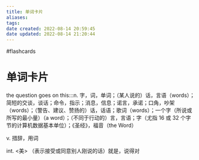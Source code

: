```yaml
---
title: 单词卡片
aliases: 
tags: 
date created: 2022-08-14 20:59:45
date updated: 2022-08-14 21:20:44
---
```

#flashcards

# 单词卡片

the question goes on this:::n. 字，词，单词；（某人说的）话，言语（words）；简短的交谈，谈话；命令，指示；消息，信息；诺言，承诺；口角，吵架（words）；（警告、建议、赞扬的）话，话语；歌词（words）；一个字（所说或所写的最小量）（a word）；（不同于行动的）言，言语；字（尤指 16 或 32 个字节的计算机数据基本单位）；《圣经》，福音（the Word）

v. 措辞，用词

int. <美> （表示接受或同意别人刚说的话）就是，说得对
